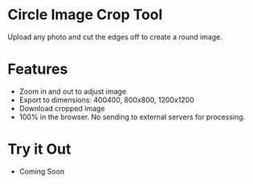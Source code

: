 # Circle Image Crop Tool

Upload any photo and cut the edges off to create a round image. 

# Features
- Zoom in and out to adjust image
- Export to dimensions: 400400, 800x800, 1200x1200
- Download cropped image
- 100% in the browser. No sending to external servers for processing.

# Try it Out
- Coming Soon

